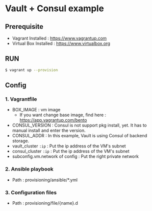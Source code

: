 # Vault + Consul example

## Prerequisite
- Vagrant Installed : https://www.vagrantup.com
- Virtual Box Installed : https://www.virtualbox.org

## RUN
```bash
$ vagrant up --provision
```

## Config

### 1. Vagrantfile
- BOX_IMAGE : vm image
    - If you want change base image, find here : https://app.vagrantup.com/bento
- CONSUL_VERSION : Consul is not support pkg install, yet. It has to manual install and enter the version.
- CONSUL_ADDR : In this example, Vault is using Consul of backend storage.
- vault_cluster `:ip` : Put the ip address of the VM's subnet
- consul_cluster `:ip` : Put the ip address of the VM's subnet
- subconfig.vm.network of config : Put the right private network

### 2. Ansible playbook
- Path : provisioning/ansible/*.yml

### 3. Configuration files
- Path : provisioning/file/{name}.d